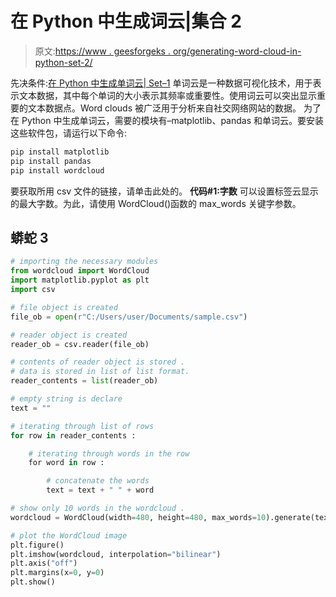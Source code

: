 # 在 Python 中生成词云|集合 2

> 原文:[https://www . geesforgeks . org/generating-word-cloud-in-python-set-2/](https://www.geeksforgeeks.org/generating-word-cloud-in-python-set-2/)

先决条件:[在 Python 中生成单词云| Set–1](https://www.geeksforgeeks.org/generating-word-cloud-python/)
单词云是一种数据可视化技术，用于表示文本数据，其中每个单词的大小表示其频率或重要性。使用词云可以突出显示重要的文本数据点。Word clouds 被广泛用于分析来自社交网络网站的数据。
为了在 Python 中生成单词云，需要的模块有–matplotlib、pandas 和单词云。要安装这些软件包，请运行以下命令:

```py
pip install matplotlib
pip install pandas
pip install wordcloud
```

要获取所用 csv 文件的链接，请单击此处的。
**代码#1:字数**
可以设置标签云显示的最大字数。为此，请使用 WordCloud()函数的 max_words 关键字参数。

## 蟒蛇 3

```py
# importing the necessary modules
from wordcloud import WordCloud
import matplotlib.pyplot as plt
import csv

# file object is created
file_ob = open(r"C:/Users/user/Documents/sample.csv")

# reader object is created
reader_ob = csv.reader(file_ob)

# contents of reader object is stored .
# data is stored in list of list format.
reader_contents = list(reader_ob)

# empty string is declare
text = ""

# iterating through list of rows
for row in reader_contents :

    # iterating through words in the row
    for word in row :

        # concatenate the words
        text = text + " " + word

# show only 10 words in the wordcloud .
wordcloud = WordCloud(width=480, height=480, max_words=10).generate(text)

# plot the WordCloud image
plt.figure()
plt.imshow(wordcloud, interpolation="bilinear")
plt.axis("off")
plt.margins(x=0, y=0)
plt.show()
```